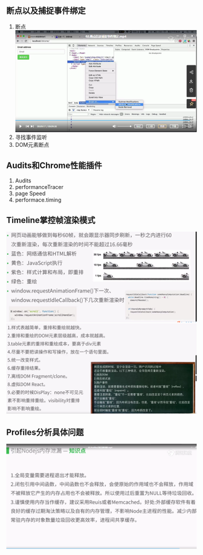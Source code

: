 ## 断点以及捕捉事件绑定
1. 断点<br/>
![](./images/debug/001.png)<br/>
2. 寻找事件监听
3. DOM元素断点
## Audits和Chrome性能插件
1. Audits
2. performanceTracer
3. page Speed
4. performace.timing
## Timeline掌控帧渲染模式
![](./images/debug/002.png)<br/>
![](./images/debug/003.png)<br/>
## Profiles分析具体问题
![](./images/debug/004.png)<br/>